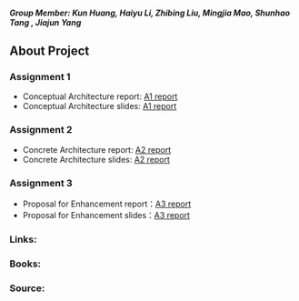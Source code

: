 ##### Group Member: Kun Huang, Haiyu Li, Zhibing Liu, Mingjia Mao, Shunhao Tang , Jiajun Yang  

## About Project


### Assignment 1
+ Conceptual Architecture report: [A1 report](https://devvv121.github.io/)
+ Conceptual Architecture slides: [A1 report](https://devvv121.github.io/)

### Assignment 2
+ Concrete Architecture report: [A2 report](https://devvv121.github.io/)
+ Concrete Architecture slides: [A2 report](https://devvv121.github.io/)

### Assignment 3
+ Proposal for Enhancement report：[A3 report](https://devvv121.github.io/)
+ Proposal for Enhancement slides：[A3 report](https://devvv121.github.io/)

### Links:

### Books:

### Source:


